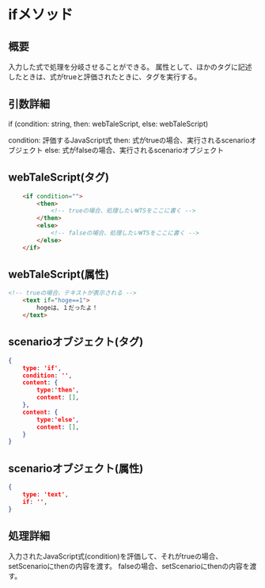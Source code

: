 # ifメソッド

## 概要

入力した式で処理を分岐させることができる。
属性として、ほかのタグに記述したときは、式がtrueと評価されたときに、タグを実行する。

## 引数詳細

if (condition: string, then: webTaleScript, else: webTaleScript)

condition: 評価するJavaScript式
then: 式がtrueの場合、実行されるscenarioオブジェクト
else: 式がfalseの場合、実行されるscenarioオブジェクト

## webTaleScript(タグ)

```html
    <if condition="">
        <then>
            <!-- trueの場合、処理したいWTSをここに書く -->
        </then>
        <else>
            <!-- falseの場合、処理したいWTSをここに書く -->
        </else>
    </if>

```

## webTaleScript(属性)

```html
<!-- trueの場合、テキストが表示される -->
    <text if="hoge==1">
        hogeは、１だったよ！
    </text>

```

## scenarioオブジェクト(タグ)

```json
{
    type: 'if',
    condition: '',
    content: {
        type:'then',
        content: [],
    },
    content: {
        type:'else',
        content: [],
    }
}
```

## scenarioオブジェクト(属性)

```json
{
    type: 'text',
    if: '',
}
```

## 処理詳細

入力されたJavaScript式(condition)を評価して、それがtrueの場合、setScenarioにthenの内容を渡す。
falseの場合、setScenarioにthenの内容を渡す。
